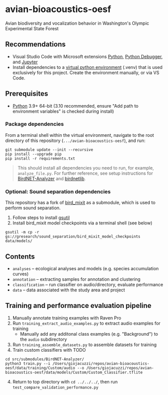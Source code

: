 # avian-bioacoustics-oesf
 Avian biodiversity and vocalization behavior in Washington's Olympic Experimental State Forest

## Recommendations
- Visual Studio Code with Microsoft extensions [Python](https://marketplace.visualstudio.com/items?itemName=ms-python.python), [Python Debugger](https://marketplace.visualstudio.com/items?itemName=ms-python.debugpy), and [Jupyter](https://marketplace.visualstudio.com/items?itemName=ms-toolsai.jupyter)
- Install dependencies to a [virtual python environment](https://packaging.python.org/en/latest/guides/installing-using-pip-and-virtual-environments/) (.venv) that is used exclusively for this project. Create the environment manually, or via VS Code.

## Prerequisites
- [Python](https://www.python.org/downloads/) 3.9+ 64-bit (3.10 recommended, ensure "Add path to environment variables" is checked during install)

### Package dependencies
From a terminal shell within the virtual environment, navigate to the root directory of this repository (`.../avian-bioacoustics-oesf`), and run:

```
git submodule update --init --recursive
pip install --upgrade pip
pip install -r requirements.txt
```

> This should install all dependencies you need to run, for example, `analyze_file.py`. For further reference, see setup instructions for [BirdNET-Analyzer](https://github.com/kahst/BirdNET-Analyzer) and [birdnetlib](https://github.com/joeweiss/birdnetlib).

### Optional: Sound separation dependencies

This repository has a fork of [bird_mixit](https://github.com/google-research/sound-separation/tree/master/models/bird_mixit) as a submodule, which is used to perform sound separation.
1. Follow steps to install [gsutil](https://cloud.google.com/storage/docs/gsutil_install)
1. Install bird_mixit model checkpoints via a terminal shell (see below)

```
gsutil -m cp -r gs://gresearch/sound_separation/bird_mixit_model_checkpoints data/models/
```

## Contents
- `analyses` – ecological analyses and models (e.g. species accumulation curves)
- `annotation` – extracting samples for annotation and clustering
- `classification` – run classifier on audio/directory, evaluate performance
- `data` – data associated with the study area and project

## Training and performance evaluation pipeline
1. Manually annotate training examples with Raven Pro
2. Run `training_extract_audio_examples.py` to extract audio examples for training
    - Manually add any additonal class examples (e.g. "Background") to the `audio` subdirectory 
3. Run `training_assemble_datasets.py` to assemble datasets for training
4. Train custom classifiers with TODO
```
cd src/submodules/BirdNET-Analyzer/
python3 train.py --i /Users/giojacuzzi/repos/avian-bioacoustics-oesf/data/training/Custom/audio --o /Users/giojacuzzi/repos/avian-bioacoustics-oesf/data/models/Custom/Custom_Classifier.tflite
```
4. Return to top directory with `cd ../../../`, then run `test_compare_validation_performance.py`

